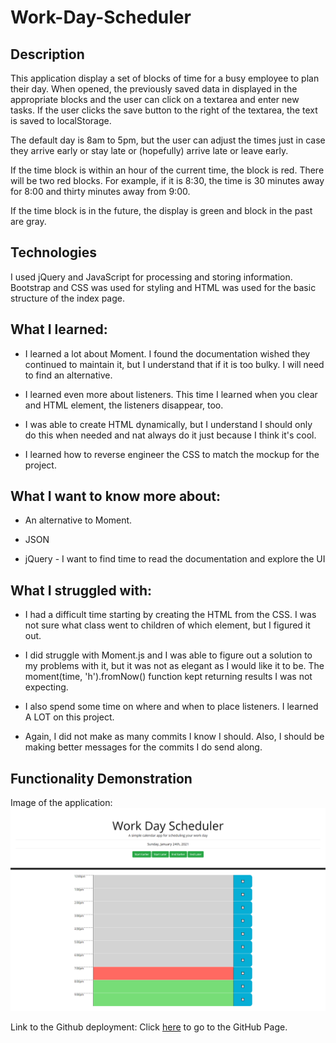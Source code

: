 # Work-Day-Scheduler

## Description
This application display a set of blocks of time for a busy employee to plan their day.  When opened, the previously saved data in displayed in the appropriate blocks and the user can click on a textarea and enter new tasks.  If the user clicks the save button to the right of the textarea, the text is saved to localStorage.

The default day is 8am to 5pm, but the user can adjust the times just in case they arrive early or stay late or (hopefully) arrive late or leave early.

If the time block is within an hour of the current time, the block is red.  There will be two red blocks.  For example, if it is 8:30, the time is 30 minutes away for 8:00 and thirty minutes away from 9:00.

If the time block is in the future, the display is green and block in the past are gray.


## Technologies
I used jQuery and JavaScript for processing and storing information.  Bootstrap and CSS was used for styling and HTML was used for the basic structure of the index page.


## What I learned:

* I learned a lot about Moment.  I found the documentation wished they continued to maintain it, but I understand that if it is too bulky.  I will need to find an alternative.

* I learned even more about listeners.  This time I learned when you clear and HTML element, the listeners disappear, too.

* I was able to create HTML dynamically, but I understand I should only do this when needed and nat always do it just because I think it's cool.

* I learned how to reverse engineer the CSS to match the mockup for the project.

## What I want to know more about:

* An alternative to Moment.

* JSON

* jQuery - I want to find time to read the documentation and explore the UI


## What I struggled with:

* I had a difficult time starting by creating the HTML from the CSS.  I was not sure what class went to children of which element, but I figured it out.

* I did struggle with Moment.js and I was able to figure out a solution to my problems with it, but it was not as elegant as I would like it to be.  The moment(time, 'h').fromNow() function kept returning results I was not expecting.

* I also spend some time on where and when to place listeners. I learned A LOT on this project.

* Again, I did not make as many commits I know I should.  Also, I should be making better messages for the commits I do send along.
 
## Functionality Demonstration

Image of the application:
![Work Day Scheduler in action](./Work_Day_Scheduler.png)



Link to the Github deployment:
Click [here](https://charvey0.github.io/Work-Day-Scheduler/) to go to the GitHub Page.